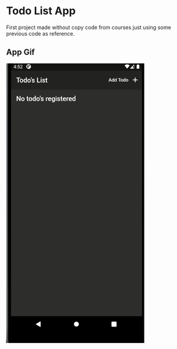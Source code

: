 # Todo List App

First project made without copy code from courses just using some previous code as reference.

## App Gif

![App gif sample](assets/images/TodoApp.gif)
